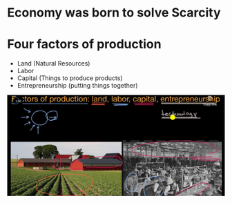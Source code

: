 # Economy was born to solve Scarcity

# Four factors of production
- Land (Natural Resources)
- Labor
- Capital (Things to produce products)
- Entrepreneurship (putting things together)

![four-factors-of-production.png](four-factors-of-production.png)